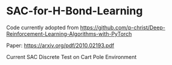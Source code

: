 # SAC-for-H-Bond-Learning
Code currently adopted from https://github.com/p-christ/Deep-Reinforcement-Learning-Algorithms-with-PyTorch

Paper: https://arxiv.org/pdf/2010.02193.pdf

Current SAC Discrete Test on Cart Pole Environment
